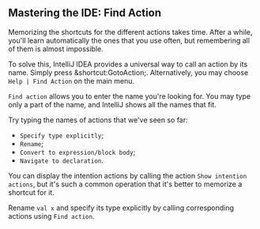 ## Mastering the IDE: Find Action

Memorizing the shortcuts for the different actions takes time.
After a while, you'll learn automatically the ones that you use often, 
but remembering all of them is almost impossible.

To solve this, IntelliJ IDEA provides a universal way to call an action by its
name. Simply press <span class="shortcut">&shortcut:GotoAction;</span>. 
Alternatively, you may choose <span class="control">`Help | Find Action`</span>
on the main menu.

<span class="control">`Find action`</span>
allows you to enter the name you're looking for. You may type
only a part of the name, and IntelliJ shows all the names that fit.

Try typing the names of actions that we've seen so far:
* <span class="control">`Specify type explicitly`</span>;
* <span class="control">`Rename`</span>;
* <span class="control">`Convert to expression/block body`</span>;
* <span class="control">`Navigate to declaration`</span>. 

You can display the intention actions by calling the action 
<span class="control">`Show intention actions`</span>,
but it's such a common operation that it's better to memorize a
shortcut for it.

Rename `val x` and specify its type explicitly by calling
corresponding actions using <span class="control">`Find action`</span>.
